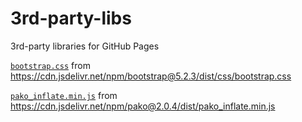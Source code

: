 # 3rd-party-libs
3rd-party libraries for GitHub Pages

[`bootstrap.css`](https://alttiri.github.io/3rd-party-libs/bootstrap.css) from https://cdn.jsdelivr.net/npm/bootstrap@5.2.3/dist/css/bootstrap.css

[`pako_inflate.min.js`](https://alttiri.github.io/3rd-party-libs/pako_inflate.min.js) from https://cdn.jsdelivr.net/npm/pako@2.0.4/dist/pako_inflate.min.js
